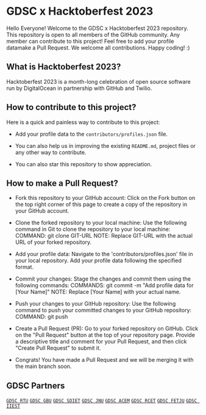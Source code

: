 # GDSC x Hacktoberfest 2023

Hello Everyone! Welcome to the GDSC x Hacktoberfest 2023 repository. This repository is open to all members of the GitHub community. Any member can contribute to this project! Feel free to add your profile datamake a Pull Request. We welcome all contributions. Happy coding! :)

## What is Hacktoberfest 2023?
Hacktoberfest 2023 is a month-long celebration of open source software run by DigitalOcean in partnership with GitHub and Twilio.

## How to contribute to this project?
Here is a quick and painless way to contribute to this project:

* Add your profile data to the `contributors/profiles.json` file.

* You can also help us in improving the existing `README.md`, project files or any other way to contribute.

* You can also star this repository to show appreciation.

## How to make a Pull Request?

* Fork this repository to your GitHub account: Click on the Fork button on the top right corner of this page to create a copy of the repository in your GitHub account.

* Clone the forked repository to your local machine: Use the following command in Git to clone the repository to your local machine:
COMMAND: git clone GIT-URL
NOTE: Replace GIT-URL with the actual URL of your forked repository.

* Add your profile data: Navigate to the 'contributors/profiles.json' file in your local repository. Add your profile data following the specified format.

* Commit your changes: Stage the changes and commit them using the following commands:
COMMANDS: git commit -m "Add profile data for [Your Name]"
NOTE: Replace [Your Name] with your actual name.

* Push your changes to your GitHub repository: Use the following command to push your committed changes to your GitHub repository:
COMMAND: git push

* Create a Pull Request (PR): Go to your forked repository on GitHub. Click on the "Pull Request" button at the top of your repository page. Provide a descriptive title and comment for your Pull Request, and then click "Create Pull Request" to submit it.

* Congrats! You have made a Pull Request and we will be merging it with the main branch soon.

## GDSC Partners

[`GDSC RTU`](https://gdsc.community.dev/rajasthan-technical-university-kota/)
[`GDSC GBU`](https://gdsc.community.dev/gautam-buddha-university-greater-noida/)
[`GDSC SDIET`](https://gdsc.community.dev/satyug-darshan-institute-of-engineering-technology/)
[`GDSC JNU`](https://gdsc.community.dev/jawaharlal-nehru-university-delhi/)
[`GDSC ACEM`](https://gdsc.community.dev/jawaharlal-nehru-university-delhi/)
[`GDSC RCET`](https://gdsc.community.dev/jawaharlal-nehru-university-delhi/)
[`GDSC FETJU`](https://gdsc.community.dev/fet-jain-university-bengaluru/)
[`GDSC IIEST`](https://gdsc.community.dev/indian-institute-of-engineering-science-and-technology-shibpur-howrah/)
